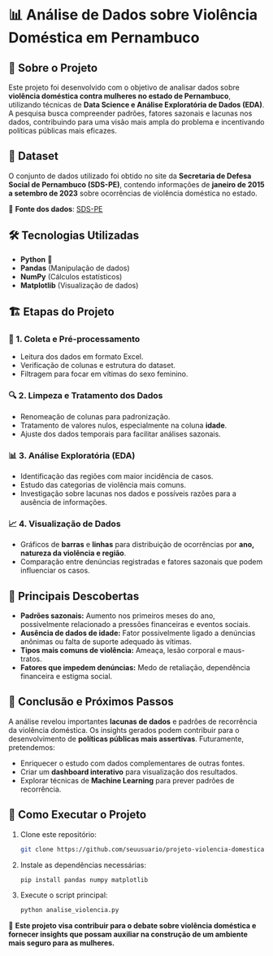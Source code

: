 # 📊 Análise de Dados sobre Violência Doméstica em Pernambuco

## 📌 Sobre o Projeto
Este projeto foi desenvolvido com o objetivo de analisar dados sobre **violência doméstica contra mulheres no estado de Pernambuco**, utilizando técnicas de **Data Science e Análise Exploratória de Dados (EDA)**. A pesquisa busca compreender padrões, fatores sazonais e lacunas nos dados, contribuindo para uma visão mais ampla do problema e incentivando políticas públicas mais eficazes.

## 📂 Dataset
O conjunto de dados utilizado foi obtido no site da **Secretaria de Defesa Social de Pernambuco (SDS-PE)**, contendo informações de **janeiro de 2015 a setembro de 2023** sobre ocorrências de violência doméstica no estado.

🔗 **Fonte dos dados**: [SDS-PE](https://www.sds.pe.gov.br/images/indicadores/violecia-domestica/MICRODADOS_DE_VIOL%C3%8ANCIA_DOM%C3%89STICA_JAN_2015_A_SET_2023.xlsx)

## 🛠️ Tecnologias Utilizadas
- **Python** 🐍
- **Pandas** (Manipulação de dados)
- **NumPy** (Cálculos estatísticos)
- **Matplotlib** (Visualização de dados)

## 🏗️ Etapas do Projeto
### 📖 1. Coleta e Pré-processamento
- Leitura dos dados em formato Excel.
- Verificação de colunas e estrutura do dataset.
- Filtragem para focar em vítimas do sexo feminino.

### 🔍 2. Limpeza e Tratamento dos Dados
- Renomeação de colunas para padronização.
- Tratamento de valores nulos, especialmente na coluna **idade**.
- Ajuste dos dados temporais para facilitar análises sazonais.

### 📊 3. Análise Exploratória (EDA)
- Identificação das regiões com maior incidência de casos.
- Estudo das categorias de violência mais comuns.
- Investigação sobre lacunas nos dados e possíveis razões para a ausência de informações.

### 📈 4. Visualização de Dados
- Gráficos de **barras** e **linhas** para distribuição de ocorrências por **ano, natureza da violência e região**.
- Comparação entre denúncias registradas e fatores sazonais que podem influenciar os casos.

## 🔎 Principais Descobertas
- **Padrões sazonais:** Aumento nos primeiros meses do ano, possivelmente relacionado a pressões financeiras e eventos sociais.
- **Ausência de dados de idade:** Fator possivelmente ligado a denúncias anônimas ou falta de suporte adequado às vítimas.
- **Tipos mais comuns de violência:** Ameaça, lesão corporal e maus-tratos.
- **Fatores que impedem denúncias:** Medo de retaliação, dependência financeira e estigma social.

## 🎯 Conclusão e Próximos Passos
A análise revelou importantes **lacunas de dados** e padrões de recorrência da violência doméstica. Os insights gerados podem contribuir para o desenvolvimento de **políticas públicas mais assertivas**. Futuramente, pretendemos:
- Enriquecer o estudo com dados complementares de outras fontes.
- Criar um **dashboard interativo** para visualização dos resultados.
- Explorar técnicas de **Machine Learning** para prever padrões de recorrência.

## 🚀 Como Executar o Projeto
1. Clone este repositório:
   ```bash
   git clone https://github.com/seuusuario/projeto-violencia-domestica.git
   ```
2. Instale as dependências necessárias:
   ```bash
   pip install pandas numpy matplotlib
   ```
3. Execute o script principal:
   ```bash
   python analise_violencia.py
   ```

📢 **Este projeto visa contribuir para o debate sobre violência doméstica e fornecer insights que possam auxiliar na construção de um ambiente mais seguro para as mulheres.**

